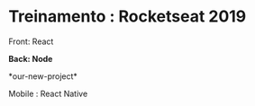 # Treinamento : Rocketseat 2019

Front: React

**Back: Node**

\*our-new-project\*

Mobile : React Native

